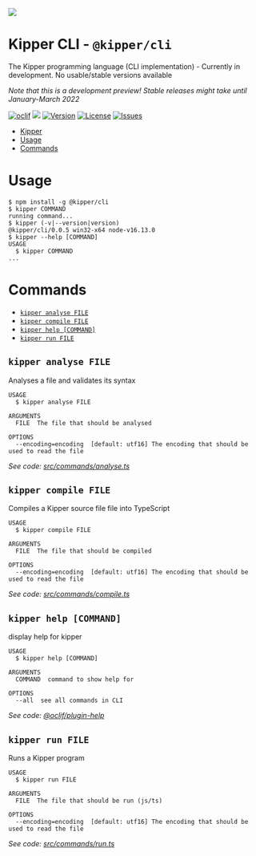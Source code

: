 ![](https://github.com/Luna-Klatzer/Kipper/raw/main/img/Kipper-Logo-with-head.png)

# Kipper CLI - `@kipper/cli`

The Kipper programming language (CLI implementation) - Currently in development. No usable/stable versions available

*Note that this is a development preview! Stable releases might take until January-March 2022*

[![oclif](https://img.shields.io/badge/cli-oclif-brightgreen.svg)](https://oclif.io)
![](https://img.shields.io/badge/Coverage-72%25-5A7302.svg?style=flat&logoColor=white&color=blue&prefix=$coverage$)
[![Version](https://img.shields.io/npm/v/@kipper/cli)](https://npmjs.org/package/@kipper/cli)
[![License](https://img.shields.io/npm/l/@kipper/cli)](https://github.com/Luna-Klatzer/Kipper/blob/main/LICENSE)
[![Issues](https://img.shields.io/github/issues/Luna-Klatzer/Kipper)](https://github.com/Luna-Klatzer/Kipper/issues)

<!-- toc -->
* [Kipper](#kipper-cli---kippercli)
* [Usage](#usage)
* [Commands](#commands)
<!-- tocstop -->

# Usage

<!-- usage -->
```sh-session
$ npm install -g @kipper/cli
$ kipper COMMAND
running command...
$ kipper (-v|--version|version)
@kipper/cli/0.0.5 win32-x64 node-v16.13.0
$ kipper --help [COMMAND]
USAGE
  $ kipper COMMAND
...
```
<!-- usagestop -->

# Commands

<!-- commands -->
* [`kipper analyse FILE`](#kipper-analyse-file)
* [`kipper compile FILE`](#kipper-compile-file)
* [`kipper help [COMMAND]`](#kipper-help-command)
* [`kipper run FILE`](#kipper-run-file)

## `kipper analyse FILE`

Analyses a file and validates its syntax

```
USAGE
  $ kipper analyse FILE

ARGUMENTS
  FILE  The file that should be analysed

OPTIONS
  --encoding=encoding  [default: utf16] The encoding that should be used to read the file
```

_See code: [src/commands/analyse.ts](https://github.com/Luna-Klatzer/Kipper-CLI/blob/v0.0.5/src/commands/analyse.ts)_

## `kipper compile FILE`

Compiles a Kipper source file file into TypeScript

```
USAGE
  $ kipper compile FILE

ARGUMENTS
  FILE  The file that should be compiled

OPTIONS
  --encoding=encoding  [default: utf16] The encoding that should be used to read the file
```

_See code: [src/commands/compile.ts](https://github.com/Luna-Klatzer/Kipper-CLI/blob/v0.0.5/src/commands/compile.ts)_

## `kipper help [COMMAND]`

display help for kipper

```
USAGE
  $ kipper help [COMMAND]

ARGUMENTS
  COMMAND  command to show help for

OPTIONS
  --all  see all commands in CLI
```

_See code: [@oclif/plugin-help](https://github.com/oclif/plugin-help/blob/v3.2.3/src/commands/help.ts)_

## `kipper run FILE`

Runs a Kipper program

```
USAGE
  $ kipper run FILE

ARGUMENTS
  FILE  The file that should be run (js/ts)

OPTIONS
  --encoding=encoding  [default: utf16] The encoding that should be used to read the file
```

_See code: [src/commands/run.ts](https://github.com/Luna-Klatzer/Kipper-CLI/blob/v0.0.5/src/commands/run.ts)_
<!-- commandsstop -->
